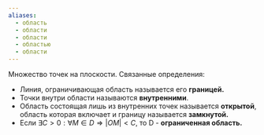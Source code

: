 ```yaml
---
aliases:
  - область
  - области
  - области
  - областью
  - области
---
```

Множество точек на плоскости.
Связанные определения:
- Линия, ограничивающая область называется его **границей.**
- Точки внутри области называются **внутренними**.
- Область состоящая лишь из внутренних точек называется **открытой**, область которая включает и границу называется **замкнутой.**
- Если $\exists C > 0: \forall M \in D \Rightarrow |OM| < C$, то D - **ограниченная область.**